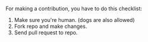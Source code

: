 For making a contribution, you have to do this checklist:
1. Make sure you're human. (dogs are also allowed)
2. Fork repo and make changes.
3. Send pull request to repo.
